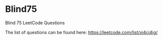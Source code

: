 # Blind75
Blind 75 LeetCode Questions

The list of questions can be found here:
https://leetcode.com/list/xi4ci4ig/
